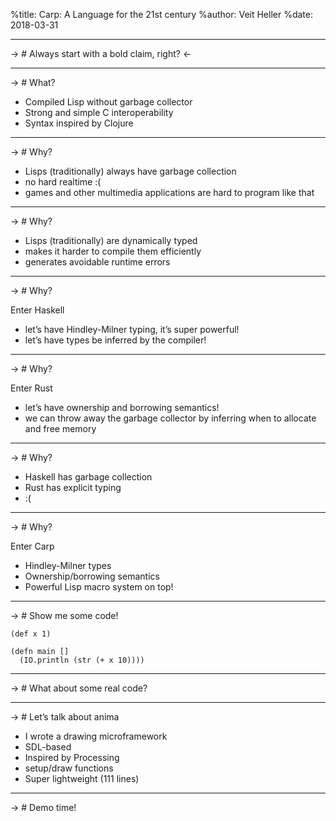 %title: Carp: A Language for the 21st century
%author: Veit Heller
%date: 2018-03-31

---

-> # Always start with a bold claim, right? <-

---

-> # What?

* Compiled Lisp without garbage collector
* Strong and simple C interoperability
* Syntax inspired by Clojure

---

-> # Why?

* Lisps (traditionally) always have garbage collection
* no hard realtime :(
* games and other multimedia applications are hard
  to program like that

---

-> # Why?

* Lisps (traditionally) are dynamically typed
* makes it harder to compile them efficiently
* generates avoidable runtime errors

---

-> # Why?

Enter Haskell
* let’s have Hindley-Milner typing, it’s super powerful!
* let’s have types be inferred by the compiler!

---

-> # Why?

Enter Rust
* let’s have ownership and borrowing semantics!
* we can throw away the garbage collector by inferring
  when to allocate and free memory

---

-> # Why?

* Haskell has garbage collection
* Rust has explicit typing
* :(

---

-> # Why?

Enter Carp
* Hindley-Milner types
* Ownership/borrowing semantics
* Powerful Lisp macro system on top!

---

-> # Show me some code!

```
(def x 1)
  
(defn main []
  (IO.println (str (+ x 10))))
```

---

-> # What about some real code?

---

-> # Let’s talk about anima

* I wrote a drawing microframework
* SDL-based
* Inspired by Processing
* setup/draw functions
* Super lightweight (111 lines)

---

-> # Demo time!

